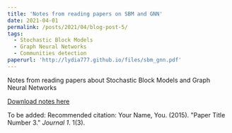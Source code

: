 ```yaml
---
title: 'Notes from reading papers on SBM and GNN'
date: 2021-04-01
permalink: /posts/2021/04/blog-post-5/
tags:
  - Stochastic Block Models
  - Graph Neural Networks
  - Communities detection
paperurl: 'http://lydia777.github.io/files/sbm_gnn.pdf'
---
```


Notes from reading papers about Stochastic Block Models and Graph Neural Networks


[Download notes here](http://lydia777.github.io/files/sbm_gnn.pdf)

To be added: Recommended citation: Your Name, You. (2015). "Paper Title Number 3." <i>Journal 1</i>. 1(3).